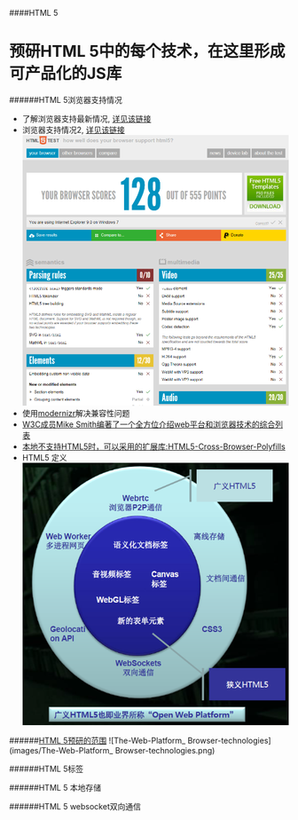 ####HTML 5

预研HTML 5中的每个技术，在这里形成可产品化的JS库
====================================================
######HTML 5浏览器支持情况
+ 了解浏览器支持最新情况, [详见该链接](http://caniuse.com/)
+ 浏览器支持情况2, [详见该链接](http://html5test.com/index.html)
  ![HTML5-test-ie9](images/html5-test-ie9.png)
+ 使用[modernizr](http://modernizr.com)解决兼容性问题
+ [W3C成员Mike Smith编著了一个全方位介绍web平台和浏览器技术的综合列表](http://platform.html5.org/)
+ [本地不支持HTML5时，可以采用的扩展库:HTML5-Cross-Browser-Polyfills](https://github.com/Modernizr/Modernizr/wiki/HTML5-Cross-Browser-Polyfills)
+ HTML5 定义
  ![html5-defination](images/html5-defination.png)

######[HTML 5预研的范围](http://platform.html5.org/)
![The-Web-Platform_ Browser-technologies](images/The-Web-Platform_ Browser-technologies.png)

######HTML 5标签

######HTML 5 本地存储

######HTML 5 websocket双向通信